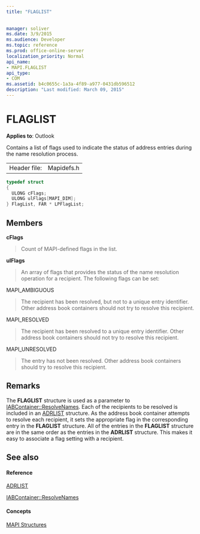 ```yaml
---
title: "FLAGLIST"
 
 
manager: soliver
ms.date: 3/9/2015
ms.audience: Developer
ms.topic: reference
ms.prod: office-online-server
localization_priority: Normal
api_name:
- MAPI.FLAGLIST
api_type:
- COM
ms.assetid: b4c0655c-1a3a-4f89-a977-0431db596512
description: "Last modified: March 09, 2015"
---
```


# FLAGLIST

  
  
**Applies to**: Outlook 
  
Contains a list of flags used to indicate the status of address entries during the name resolution process.
  
|||
|:-----|:-----|
|Header file:  <br/> |Mapidefs.h  <br/> |
   
```cpp
typedef struct
{
  ULONG cFlags;
  ULONG ulFlags[MAPI_DIM];
} FlagList, FAR * LPFlagList;

```

## Members

 **cFlags**
  
> Count of MAPI-defined flags in the list.
    
 **ulFlags**
  
> An array of flags that provides the status of the name resolution operation for a recipient. The following flags can be set:
    
MAPI_AMBIGUOUS 
  
> The recipient has been resolved, but not to a unique entry identifier. Other address book containers should not try to resolve this recipient. 
    
MAPI_RESOLVED 
  
> The recipient has been resolved to a unique entry identifier. Other address book containers should not try to resolve this recipient. 
    
MAPI_UNRESOLVED 
  
> The entry has not been resolved. Other address book containers should try to resolve this recipient.
    
## Remarks

The **FLAGLIST** structure is used as a parameter to [IABContainer::ResolveNames](iabcontainer-resolvenames.md). Each of the recipients to be resolved is included in an [ADRLIST](adrlist.md) structure. As the address book container attempts to resolve each recipient, it sets the appropriate flag in the corresponding entry in the **FLAGLIST** structure. All of the entries in the **FLAGLIST** structure are in the same order as the entries in the **ADRLIST** structure. This makes it easy to associate a flag setting with a recipient. 
  
## See also

#### Reference

[ADRLIST](adrlist.md)
  
[IABContainer::ResolveNames](iabcontainer-resolvenames.md)
#### Concepts

[MAPI Structures](mapi-structures.md)

